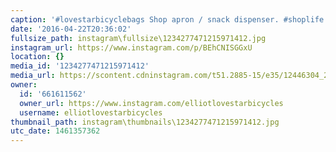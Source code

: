 ```yaml
---
caption: '#lovestarbicyclebags Shop apron / snack dispenser. #shoplife'
date: '2016-04-22T20:36:02'
fullsize_path: instagram\fullsize\1234277471215971412.jpg
instagram_url: https://www.instagram.com/p/BEhCNISGGxU
location: {}
media_id: '1234277471215971412'
media_url: https://scontent.cdninstagram.com/t51.2885-15/e35/12446304_232787730413470_1625038553_n.jpg?ig_cache_key=MTIzNDI3NzQ3MTIxNTk3MTQxMg%3D%3D.2
owner:
  id: '661611562'
  owner_url: https://www.instagram.com/elliotlovestarbicycles
  username: elliotlovestarbicycles
thumbnail_path: instagram\thumbnails\1234277471215971412.jpg
utc_date: 1461357362
---
```

